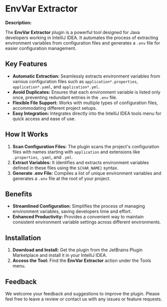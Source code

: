 # EnvVar Extractor

**Description:**

The **EnvVar Extractor** plugin is a powerful tool designed for Java developers working in IntelliJ IDEA. It automates the process of extracting environment variables from configuration files and generates a `.env` file for easier configuration management.

## Key Features

- **Automatic Extraction:** Seamlessly extracts environment variables from various configuration files such as `application*.properties`, `application*.yaml`, and `application*.yml`.
- **Avoid Duplicates:** Ensures that each environment variable is listed only once, preventing redundant entries in the `.env` file.
- **Flexible File Support:** Works with multiple types of configuration files, accommodating different project setups.
- **Easy Integration:** Integrates directly into the IntelliJ IDEA tools menu for quick access and ease of use.

## How It Works

1. **Scan Configuration Files:** The plugin scans the project's configuration files with names starting with `application` and extensions like `.properties`, `.yaml`, and `.yml`.
2. **Extract Variables:** It identifies and extracts environment variables defined in these files using the `${VAR_NAME}` syntax.
3. **Generate .env File:** Compiles a list of unique environment variables and generates a `.env` file at the root of your project.

## Benefits

- **Streamlined Configuration:** Simplifies the process of managing environment variables, saving developers time and effort.
- **Enhanced Productivity:** Provides a convenient way to maintain consistent environment variable settings across different environments.

## Installation

1. **Download and Install:** Get the plugin from the JetBrains Plugin Marketplace and install it in your IntelliJ IDEA.
2. **Access the Tool:** Find the **EnvVar Extractor** action under the Tools menu.

## Feedback

We welcome your feedback and suggestions to improve the plugin. Please feel free to leave a review or contact us with any issues or feature requests.
